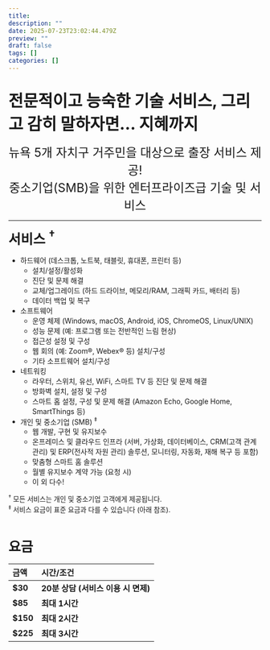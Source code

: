 ```yaml
---
title:
description: ""
date: 2025-07-23T23:02:44.479Z
preview: ""
draft: false
tags: []
categories: []
---
```


<br />
<div style="font-size: 24pt; font-weight: bold">전문적이고 능숙한 기술 서비스, 그리고 감히 말하자면… 지혜까지</div>
<br />
<div style="font-size: 18pt" align="center">뉴욕 5개 자치구 거주민을 대상으로 출장 서비스 제공!
<br />
중소기업(SMB)을 위한 엔터프라이즈급 기술 및 서비스
</div>
<hr />
<p>
<div style="font-size: 20pt; font-weight: bold" id="services">서비스 <sup>&#8224;</sup></div>

- 하드웨어 (데스크톱, 노트북, 태블릿, 휴대폰, 프린터 등)
    - 설치/설정/활성화
    - 진단 및 문제 해결
    - 교체/업그레이드 (하드 드라이브, 메모리/RAM, 그래픽 카드, 배터리 등)
    - 데이터 백업 및 복구
- 소프트웨어
    - 운영 체제 (Windows, macOS, Android, iOS, ChromeOS, Linux/UNIX)
    - 성능 문제 (예: 프로그램 또는 전반적인 느림 현상)
    - 접근성 설정 및 구성
    - 웹 회의 (예: Zoom&reg;, Webex&reg; 등) 설치/구성
    - 기타 소프트웨어 설치/구성
- 네트워킹
    - 라우터, 스위치, 유선, WiFi, 스마트 TV 등 진단 및 문제 해결
    - 방화벽 설치, 설정 및 구성
    - 스마트 홈 설정, 구성 및 문제 해결 (Amazon Echo, Google Home, SmartThings 등)
- 개인 및 중소기업 (SMB) <sup>&#8225;</sup>
    - 웹 개발, 구현 및 유지보수
    - 온프레미스 및 클라우드 인프라 (서버, 가상화, 데이터베이스, CRM(고객 관계 관리) 및 ERP(전사적 자원 관리) 솔루션, 모니터링, 자동화, 재해 복구 등 포함)
    - 맞춤형 스마트 홈 솔루션
    - 월별 유지보수 계약 가능 (요청 시)
    - 이 외 다수!
<div style="font-size: 10pt"><sup>&#8224;</sup> 모든 서비스는 개인 및 중소기업 고객에게 제공됩니다.
<br />
<div style="font-size: 10pt"><sup>&#8225;</sup> 서비스 요금이 표준 요금과 다를 수 있습니다 (아래 참조).
<p>
<br />
<div style="font-size: 20pt; font-weight: bold">요금</div></p>

|**금액**|**시간/조건**|
|:--|:--|
|**$30**|**20분 상담 (서비스 이용 시 면제)**|
|**$85**|**최대 1시간**|
|**$150**|**최대 2시간**|
|**$225**|**최대 3시간**|
